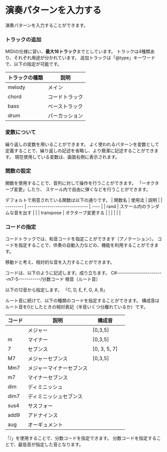 # 演奏パターンを入力する

演奏パターンを入力することができます。

### トラックの追加
MIDIの仕様に習い、**最大16トラック**までとしています。
トラックは4種類あり、それぞれ用途が分かれています。
追加トラックは「@type」キーワードで、以下の指定が可能です。

| トラックの種類 | 説明             |
| -------------- | ---------------- |
| melody         | メイン           |
| chord          | コードトラック   |
| bass           | ベーストラック   |
| drum           | パーカッション   |


### 変数について
繰り返しの変数を用いることができます。
よく使われるパターンを変数として定義することで、繰り返しの記述を省略し、より簡潔に記述することができます。
現在使用している変数は、画面右側に表示されます。

### 関数の設定
関数を使用することで、音列に対して操作を行うことができます。
「一オクターブ変更」したり、
スケール内で自由に弾くなどを行うことができます。

デフォルトで用意されている関数は以下の通りです。
| 関数名    | 使用法                         | 説明 |
| --------- | ------------------------------ | ---- |
| rand      | スケール内のランダムな音を出す |      |
| transpose | オクターブ変更する             |      |
|           |                                |      |

### コードの指定
コードトラックでは、和音コードを指定ことができます（アノテーション）。
コードを指定することで、伴奏の自動入力などの、機能を利用することができます。

移動ドと考え、相対的な音を入力することができます。

コードは、以下のように記述します。成り立ちます。
C#-----------------------m7-5-----------/分数コード
根音（ルート音）

以下の12音から指定します。
「C, D, E, F, G, A, B」

ルート音に続けて、以下の種類のコードを指定することができます。
構成音はルート音を0としたときの相対表記（半音いくつ分離れているか）です。

| コード | 説明                     | 構成音       |     |
| ------ | ------------------------ | ------------ | --- |
|        | メジャー                 | [0,3,5]      |     |
| m      | マイナー                 | [0,3,5]      |     |
| 7      | セブンス                 | [0, 3, 5, 7] |     |
| M7     | メジャーセブンス         | [0,3,5]      |     |
| Mm7    | メジャーマイナーセブンス |              |     |
| m7     | マイナーセブンス         |              |     |
| dim    | ディミニッシュ           |              |     |
| dim7   | ディミニッシュセブンス   |              |     |
| sus4   | サスフォー               |              |     |
| add9   | アドナインス             |              |     |
| aug    | オーギュメント           |              |     |

「/」を使用することで、分数コードを指定できます。
分数コードを指定することで、最低音が指定した音となります。